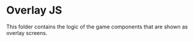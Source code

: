 # Overlay JS

This folder contains the logic of the game components that are shown as overlay screens.